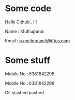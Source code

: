 # Some code

Hello Github.. !!!

Name : Muthupandi

Email : p.muthupandi@tftus.com

# Some stuff


Mobile No : 6381842298

Mobile No : 6381842298 

Git stashed pushed

